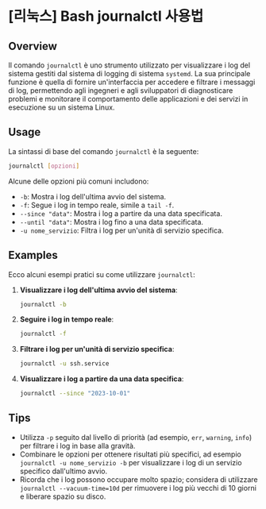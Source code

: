 # [리눅스] Bash journalctl 사용법

## Overview
Il comando `journalctl` è uno strumento utilizzato per visualizzare i log del sistema gestiti dal sistema di logging di sistema `systemd`. La sua principale funzione è quella di fornire un'interfaccia per accedere e filtrare i messaggi di log, permettendo agli ingegneri e agli sviluppatori di diagnosticare problemi e monitorare il comportamento delle applicazioni e dei servizi in esecuzione su un sistema Linux.

## Usage
La sintassi di base del comando `journalctl` è la seguente:

```bash
journalctl [opzioni]
```

Alcune delle opzioni più comuni includono:

- `-b`: Mostra i log dell'ultima avvio del sistema.
- `-f`: Segue i log in tempo reale, simile a `tail -f`.
- `--since "data"`: Mostra i log a partire da una data specificata.
- `--until "data"`: Mostra i log fino a una data specificata.
- `-u nome_servizio`: Filtra i log per un'unità di servizio specifica.

## Examples
Ecco alcuni esempi pratici su come utilizzare `journalctl`:

1. **Visualizzare i log dell'ultima avvio del sistema**:
   ```bash
   journalctl -b
   ```

2. **Seguire i log in tempo reale**:
   ```bash
   journalctl -f
   ```

3. **Filtrare i log per un'unità di servizio specifica**:
   ```bash
   journalctl -u ssh.service
   ```

4. **Visualizzare i log a partire da una data specifica**:
   ```bash
   journalctl --since "2023-10-01"
   ```

## Tips
- Utilizza `-p` seguito dal livello di priorità (ad esempio, `err`, `warning`, `info`) per filtrare i log in base alla gravità.
- Combinare le opzioni per ottenere risultati più specifici, ad esempio `journalctl -u nome_servizio -b` per visualizzare i log di un servizio specifico dall'ultimo avvio.
- Ricorda che i log possono occupare molto spazio; considera di utilizzare `journalctl --vacuum-time=10d` per rimuovere i log più vecchi di 10 giorni e liberare spazio su disco.